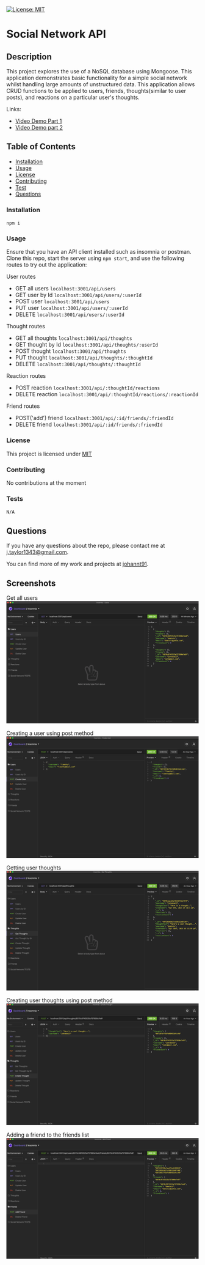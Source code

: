 [![License: MIT](https://img.shields.io/badge/License-MIT-yellow.svg)](https://opensource.org/licenses/MIT)

  # Social Network API

  ## Description

  This project explores the use of a NoSQL database using Mongoose. This application demonstrates basic functionality for a simple social network whilst handling large amounts of unstructured data. This application allows CRUD functions to be applied to users, friends, thoughts(similar to user posts), and reactions on a particular user's thoughts.

  Links: 
  - [Video Demo Part 1](https://drive.google.com/file/d/11KupwCeET14oviXbpuoQY_WbSMLiFktJ/view)
  - [Video Demo part 2](https://drive.google.com/file/d/1odn1hVfy5AHzR5hpbwI5MgpN5EPh8JKw/view)


  ## Table of Contents

  * [Installation](#installation)
  * [Usage](#usage)
  * [License](#license)
  * [Contributing](#contributing)
  * [Test](#test)
  * [Questions](#questions)

  ### Installation
  
  ```
  npm i
  ```

  ### Usage

  Ensure that you have an API client installed such as insomnia or postman. Clone this repo, start the server using `npm start`, and use the following routes to try out the application:

   User routes
   - GET all users `localhost:3001/api/users`
   - GET user by Id `localhost:3001/api/users/:userId`
   - POST user `localhost:3001/api/users`
   - PUT user `localhost:3001/api/users/:userId`
   - DELETE `localhost:3001/api/users/:userId`

   Thought routes
   - GET all thoughts `localhost:3001/api/thoughts`
   - GET thought by Id `localhost:3001/api/thoughts/:userId`
   - POST thought `localhost:3001/api/thoughts`
   - PUT thought `localhost:3001/api/thoughts/:thoughtId`
   - DELETE `localhost:3001/api/thoughts/:thoughtId`

   Reaction routes
   - POST reaction `localhost:3001/api/:thoughtId/reactions`
   - DELETE reaction `localhost:3001/api/:thoughtId/reactions/:reactionId`

   Friend routes
   - POST('add') friend `localhost:3001/api/:id/friends/:friendId`
   - DELETE friend `localhost:3001/api/:id/friends/:friendId`



  ### License
  This project is licensed under [MIT](https://opensource.org/licenses/MIT)

  ### Contributing
  
  No contributions at the moment

  ### Tests
  
  ```
  N/A
  ```

  ## Questions
  
  If you have any questions about the repo, please contact me at j.taylor1343@gmail.com.

  You can find more of my work and projects at [johannt91](https://github.com/johannt91).

## Screenshots

Get all users
![screenshot1](images/screenshot1.png)

Creating a user using post method
![screenshot1](images/screenshot2.png)

Getting user thoughts
![screenshot1](images/screenshot3.png)

Creating user thoughts using post method
![screenshot1](images/screenshot4.png)

Adding a friend to the friends list
![screenshot1](images/screenshot5.png)
